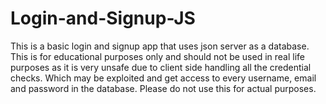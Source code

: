 # Login-and-Signup-JS
This is a basic login and signup app that uses json server as a database.
This is for educational purposes only and should not be used in real life purposes as it is very unsafe due to client side handling all the credential checks. Which may be exploited and get access to every username, email and password in the database. 
Please do not use this for actual purposes.
